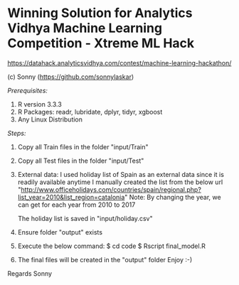 # Winning Solution for Analytics Vidhya Machine Learning Competition - Xtreme ML Hack
https://datahack.analyticsvidhya.com/contest/machine-learning-hackathon/


(c) Sonny (https://github.com/sonnylaskar)

*Prerequisites:*
1. R version 3.3.3 
2. R Packages: readr, lubridate, dplyr, tidyr, xgboost
3. Any Linux Distribution

*Steps:*
1. Copy all Train files in the folder "input/Train"
2. Copy all Test files in the folder "input/Test"
3. External data:
	I used holiday list of Spain as an external data since it is readily available anytime
	I manually created the list from the below url
	"http://www.officeholidays.com/countries/spain/regional.php?list_year=2010&list_region=catalonia"
	Note: By changing the year, we can get for each year from 2010 to 2017

	The holiday list is saved in "input/holiday.csv"
4. Ensure folder "output" exists
5. Execute the below command:
	$ cd code
	$ Rscript final_model.R
6. The final files will be created in the "output" folder
Enjoy :-)


Regards
Sonny
